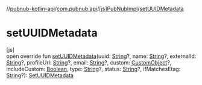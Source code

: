 //[pubnub-kotlin-api](../../../index.md)/[com.pubnub.api](../index.md)/[[js]PubNubImpl](index.md)/[setUUIDMetadata](set-u-u-i-d-metadata.md)

# setUUIDMetadata

[js]\
open override fun [setUUIDMetadata](set-u-u-i-d-metadata.md)(uuid: [String](https://kotlinlang.org/api/core/kotlin-stdlib/kotlin/-string/index.html)?, name: [String](https://kotlinlang.org/api/core/kotlin-stdlib/kotlin/-string/index.html)?, externalId: [String](https://kotlinlang.org/api/core/kotlin-stdlib/kotlin/-string/index.html)?, profileUrl: [String](https://kotlinlang.org/api/core/kotlin-stdlib/kotlin/-string/index.html)?, email: [String](https://kotlinlang.org/api/core/kotlin-stdlib/kotlin/-string/index.html)?, custom: [CustomObject](../../com.pubnub.kmp/-custom-object/index.md)?, includeCustom: [Boolean](https://kotlinlang.org/api/core/kotlin-stdlib/kotlin/-boolean/index.html), type: [String](https://kotlinlang.org/api/core/kotlin-stdlib/kotlin/-string/index.html)?, status: [String](https://kotlinlang.org/api/core/kotlin-stdlib/kotlin/-string/index.html)?, ifMatchesEtag: [String](https://kotlinlang.org/api/core/kotlin-stdlib/kotlin/-string/index.html)?): [SetUUIDMetadata](../../com.pubnub.api.endpoints.objects.uuid/-set-u-u-i-d-metadata/index.md)
